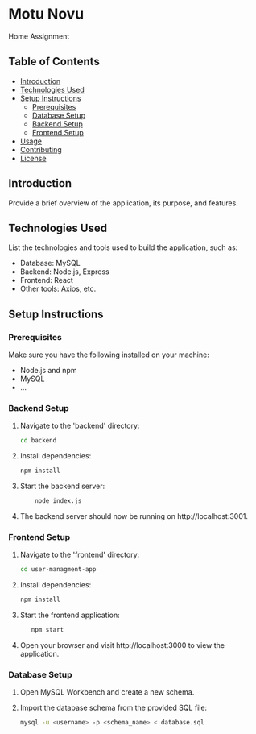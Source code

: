 # Motu Novu

Home Assignment

## Table of Contents
- [Introduction](#introduction)
- [Technologies Used](#technologies-used)
- [Setup Instructions](#setup-instructions)
  - [Prerequisites](#prerequisites)
  - [Database Setup](#database-setup)
  - [Backend Setup](#backend-setup)
  - [Frontend Setup](#frontend-setup)
- [Usage](#usage)
- [Contributing](#contributing)
- [License](#license)

## Introduction

Provide a brief overview of the application, its purpose, and features.

## Technologies Used

List the technologies and tools used to build the application, such as:

- Database: MySQL
- Backend: Node.js, Express
- Frontend: React
- Other tools: Axios, etc.

## Setup Instructions

### Prerequisites

Make sure you have the following installed on your machine:

- Node.js and npm
- MySQL
- ...


### Backend Setup

1. Navigate to the 'backend' directory:
   ```bash
   cd backend
   ```
2. Install dependencies:
   ```bash
   npm install
   ```
4. Start the backend server:
   ```bash
       node index.js
     ```
5. The backend server should now be running on http://localhost:3001.
   

### Frontend Setup

1. Navigate to the 'frontend' directory:
   ```bash
   cd user-managment-app
   ```
2. Install dependencies:
   ```bash
   npm install
   ```

4. Start the frontend application:
   ```bash
      npm start
     ```
5. Open your browser and visit http://localhost:3000 to view the application.




### Database Setup

1. Open MySQL Workbench and create a new schema.

2. Import the database schema from the provided SQL file:
   ```bash
   mysql -u <username> -p <schema_name> < database.sql

